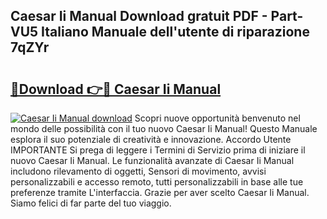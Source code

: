 ## Caesar Ii Manual Download gratuit PDF - Part-VU5 Italiano Manuale dell'utente di riparazione 7qZYr

# <h2><a href="http://dfgds1.blite.top/?on=Caesar+Ii+Manual">🔗Download 👉🔴 Caesar Ii Manual</a></h2>

[![Caesar Ii Manual download](https://i.imgur.com/lujVjoI.png)](http://dfgds1.blite.top/?on=Caesar+Ii+Manual)
Scopri nuove opportunità benvenuto nel mondo delle possibilità con il tuo nuovo Caesar Ii Manual! Questo Manuale esplora il suo potenziale di creatività e innovazione. Accordo Utente IMPORTANTE Si prega di leggere i Termini di Servizio prima di iniziare il nuovo Caesar Ii Manual. Le funzionalità avanzate di Caesar Ii Manual includono rilevamento di oggetti, Sensori di movimento, avvisi personalizzabili e accesso remoto, tutti personalizzabili in base alle tue preferenze tramite L'interfaccia. Grazie per aver scelto Caesar Ii Manual. Siamo felici di far parte del tuo viaggio.
